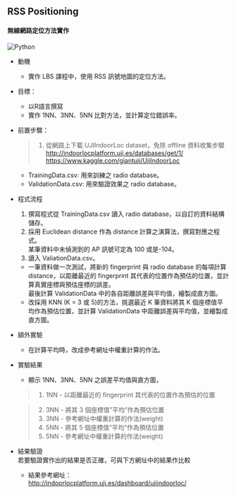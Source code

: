 ## RSS Positioning
#### 無線網路定位方法實作
![Python](https://img.shields.io/badge/Python-blue.svg?)


- 動機
  - 實作 LBS 課程中，使用 RSS 訊號地圖的定位方法。
  
- 目標：
  - 以R語言撰寫
  - 實作 1NN、3NN、5NN 比對方法，並計算定位錯誤率。

- 前置步驟：
  > 1. 從網路上下載 UJIIndoorLoc dataset，免除 offline 資料收集步驟  
    http://indoorlocplatform.uji.es/databases/get/1/  
    https://www.kaggle.com/giantuji/UjiIndoorLoc
    
    - TrainingData.csv: 用來訓練之 radio database。
    - ValidationData.csv: 用來驗證效果之 radio database。
 
 - 程式流程  
   1. 撰寫程式從 TrainingData.csv 讀入 radio database，以自訂的資料結構儲存。  
   2. 採用 Euclidean distance 作為 distance 計算之演算法，撰寫對應之程式。  
   某筆資料中未偵測到的 AP 訊號可定為 100 或是-104。  
   3. 讀入 ValiationData.csv。  
   - 一筆資料做一次測試，將新的 fingerprint 與 radio database 的每項計算 distance，以距離最近的 fingerprint 其代表的位置作為預估的位置，並計算真實座標與預估座標的誤差。  
   最後計算 ValidationData 中的各自距離誤差與平均值，繪製成直方圖。  
   - 改採用 KNN (K = 3 或 5)的方法，挑選最近 K 筆資料將其 K 個座標值平均作為預估位置，並計算 ValidationData 中距離誤差與平均值，並繪製成直方圖。
 - 額外實驗
   - 在計算平均時，改成參考網址中權重計算的作法。
 
- 實驗結果
  - 顯示 1NN、3NN、5NN 之誤差平均值與直方圖，
  > 1. 1NN - 以距離最近的 fingerprint 其代表的位置作為預估的位置  
  
  > 2. 3NN - 將其 3 個座標值”平均”作為預估位置
  > 3. 3NN - 參考網址中權重計算的作法(weight)
  > 4. 5NN - 將其 5 個座標值”平均”作為預估位置
  > 5. 5NN - 參考網址中權重計算的作法(weight)

- 結果驗證  
  若要驗證實作出的結果是否正確，可與下方網址中的結果作比較
  - 結果參考網址：http://indoorlocplatform.uji.es/dashboard/ujiindoorloc/
